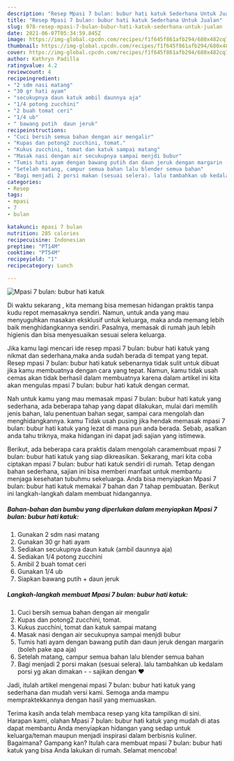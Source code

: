 ```yaml
---
description: "Resep Mpasi 7 bulan: bubur hati katuk Sederhana Untuk Jualan"
title: "Resep Mpasi 7 bulan: bubur hati katuk Sederhana Untuk Jualan"
slug: 978-resep-mpasi-7-bulan-bubur-hati-katuk-sederhana-untuk-jualan
date: 2021-06-07T05:34:59.845Z
image: https://img-global.cpcdn.com/recipes/f1f645f861afb294/680x482cq70/mpasi-7-bulan-bubur-hati-katuk-foto-resep-utama.jpg
thumbnail: https://img-global.cpcdn.com/recipes/f1f645f861afb294/680x482cq70/mpasi-7-bulan-bubur-hati-katuk-foto-resep-utama.jpg
cover: https://img-global.cpcdn.com/recipes/f1f645f861afb294/680x482cq70/mpasi-7-bulan-bubur-hati-katuk-foto-resep-utama.jpg
author: Kathryn Padilla
ratingvalue: 4.2
reviewcount: 4
recipeingredient:
- "2 sdm nasi matang"
- "30 gr hati ayam"
- "secukupnya daun katuk ambil daunnya aja"
- "1/4 potong zucchini"
- "2 buah tomat ceri"
- "1/4 ub"
- " bawang putih  daun jeruk"
recipeinstructions:
- "Cuci bersih semua bahan dengan air mengalir"
- "Kupas dan potong2 zucchini, tomat."
- "Kukus zucchini, tomat dan katuk sampai matang"
- "Masak nasi dengan air secukupnya sampai menjdi bubur"
- "Tumis hati ayam dengan bawang putih dan daun jeruk dengan margarin (boleh pake apa aja)"
- "Setelah matang, campur semua bahan lalu blender semua bahan"
- "Bagi menjadi 2 porsi makan (sesuai selera). lalu tambahkan ub kedalam porsi yg akan dimakan  sajikan dengan ❤️"
categories:
- Resep
tags:
- mpasi
- 7
- bulan

katakunci: mpasi 7 bulan 
nutrition: 285 calories
recipecuisine: Indonesian
preptime: "PT14M"
cooktime: "PT54M"
recipeyield: "1"
recipecategory: Lunch

---
```



![Mpasi 7 bulan: bubur hati katuk](https://img-global.cpcdn.com/recipes/f1f645f861afb294/680x482cq70/mpasi-7-bulan-bubur-hati-katuk-foto-resep-utama.jpg)

Di waktu  sekarang , kita memang bisa memesan hidangan praktis tanpa kudu repot memasaknya sendiri. Namun, untuk anda yang mau menyuguhkan masakan eksklusif untuk keluarga, maka anda memang lebih baik menghidangkannya sendiri. Pasalnya, memasak di rumah jauh lebih higienis dan bisa menyesuaikan sesuai selera keluarga.

Jika kamu lagi mencari ide resep mpasi 7 bulan: bubur hati katuk yang nikmat dan sederhana,maka anda sudah berada di tempat yang tepat. Resep mpasi 7 bulan: bubur hati katuk  sebenarnya tidak sulit untuk dibuat jika kamu membuatnya dengan cara yang tepat. Namun, kamu tidak usah cemas akan tidak berhasil dalam membuatnya 
karena dalam artikel ini kita akan mengulas mpasi 7 bulan: bubur hati katuk dengan cermat.  



Nah untuk kamu yang mau memasak mpasi 7 bulan: bubur hati katuk yang sederhana, ada beberapa tahap yang dapat dilakukan, mulai dari memilih jenis bahan, lalu penentuan bahan segar, sampai cara mengolah dan menghidangkannya. kamu Tidak usah pusing jika hendak memasak mpasi 7 bulan: bubur hati katuk yang lezat di mana pun anda berada. Sebab, asalkan anda  tahu triknya, maka hidangan ini dapat jadi sajian yang istimewa.

Berikut, ada beberapa cara praktis  dalam mengolah caramembuat mpasi 7 bulan: bubur hati katuk yang siap dikreasikan. Sekarang, mari kita coba ciptakan mpasi 7 bulan: bubur hati katuk sendiri di rumah. Tetap dengan bahan sederhana, sajian ini bisa memberi manfaat untuk membantu menjaga kesehatan tubuhmu sekeluarga. Anda bisa menyiapkan Mpasi 7 bulan: bubur hati katuk memakai 7 bahan dan 7 tahap pembuatan. Berikut ini langkah-langkah dalam membuat hidangannya.

<!--inarticleads1-->

##### Bahan-bahan dan bumbu yang diperlukan dalam menyiapkan Mpasi 7 bulan: bubur hati katuk:

1. Gunakan 2 sdm nasi matang
1. Gunakan 30 gr hati ayam
1. Sediakan secukupnya daun katuk (ambil daunnya aja)
1. Sediakan 1/4 potong zucchini
1. Ambil 2 buah tomat ceri
1. Gunakan 1/4 ub
1. Siapkan  bawang putih + daun jeruk




<!--inarticleads2-->

##### Langkah-langkah membuat Mpasi 7 bulan: bubur hati katuk:

1. Cuci bersih semua bahan dengan air mengalir
1. Kupas dan potong2 zucchini, tomat.
1. Kukus zucchini, tomat dan katuk sampai matang
1. Masak nasi dengan air secukupnya sampai menjdi bubur
1. Tumis hati ayam dengan bawang putih dan daun jeruk dengan margarin (boleh pake apa aja)
1. Setelah matang, campur semua bahan lalu blender semua bahan
1. Bagi menjadi 2 porsi makan (sesuai selera). lalu tambahkan ub kedalam porsi yg akan dimakan -  - sajikan dengan ❤️




Jadi, itulah artikel mengenai  mpasi 7 bulan: bubur hati katuk  yang sederhana dan mudah versi kami. Semoga anda mampu mempraktekkannya dengan hasil yang memuaskan. 

Terima kasih anda telah membaca resep yang kita tampilkan di sini. Harapan kami, olahan  Mpasi 7 bulan: bubur hati katuk yang mudah di atas dapat membantu Anda menyiapkan hidangan yang sedap untuk keluarga/teman maupun menjadi inspirasi dalam berbisnis kuliner. Bagaimana? Gampang kan? Itulah cara membuat mpasi 7 bulan: bubur hati katuk yang bisa Anda lakukan di rumah. Selamat mencoba!

